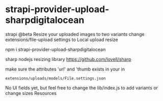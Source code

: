 # strapi-provider-upload-sharpdigitalocean

strapi @beta
Resize your uploaded images to two variants
change extensions/file-upload settings to Local upload resize

npm i strapi-provider-upload-sharpdigitalocean

sharp nodejs resizing library https://github.com/lovell/sharp

make sure the attributes 'url' and 'thumb exists in your in

    extensions/uploads/models/File.settings.json

No UI fields yet, but feel free to change the lib/index.js to add variants or change sizes
Resources
